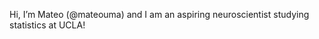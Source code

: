 Hi, I’m Mateo (@mateouma) and I am an aspiring neuroscientist studying statistics at UCLA! 

<!---
mateouma/mateouma is a ✨ special ✨ repository because its `README.md` (this file) appears on your GitHub profile.
You can click the Preview link to take a look at your changes.
--->
